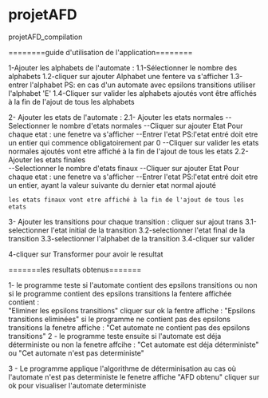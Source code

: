 # projetAFD
projetAFD_compilation

========guide d'utilisation de l'application========

1-Ajouter les alphabets de l'automate :
	1.1-Sélectionner le nombre des alphabets
	1.2-cliquer sur ajouter Alphabet
   une fentere va s'afficher 
	1.3-entrer l'alphabet 
        PS: en cas d'un automate avec epsilons transitions 
	utiliser l'alphabet 'E' 
	1.4-Cliquer sur valider
   les alphabets ajoutés vont être affichés à la fin de l'ajout de tous les alphabets

2- Ajouter les etats de l'automate :
	2.1- Ajouter les etats normales
	   --Selectionner le nombre d'etats normales
	   --Cliquer sur ajouter Etat
	Pour chaque etat :
 	une fenetre va s'afficher
	   --Entrer l'etat
	PS:l'etat entré doit etre un entier qui commence obligatoirement par 0
	   --Cliquer sur valider
	les etats normales ajoutés vont etre affiché à la fin de l'ajout de tous les etats
	2.2-Ajouter les etats finales	
	   --Selectionner le nombre d'etats finaux
	   --Cliquer sur ajouter Etat
 	Pour chaque etat :
	une fenetre va s'afficher
	   --Entrer l'etat
	PS:l'etat entré doit etre un entier, ayant la valeur suivante du dernier
	etat normal ajouté
	
	les etats finaux vont etre affiché à la fin de l'ajout de tous les etats
3- Ajouter les transitions
pour chaque transition :
cliquer sur ajout trans
	3.1-selectionner l'etat  initial de la transition
	3.2-selectionner l'etat final de la transition
	3.3-selectionner l'alphabet de la transition
	3.4-cliquer sur valider

4-cliquer sur Transformer pour avoir le resultat


=======les resultats obtenus=======

 1- le programme teste si l'automate contient des epsilons transitions ou non
    si le programme contient des epsilons transitions la fentere affichée contient :  
        "Eliminer les epsilons transitions" 
	cliquer sur ok
	la fentre affiche : 
        "Epsilons transitions eliminées"
    si le programme ne contient pas des epsilons transitions la fenetre affiche :
	"Cet automate ne contient pas des epsilons transitions"
2 - le programme teste ensuite si l'automate est déja déterministe ou non
     la fenetre affcihe :
     "Cet automate est déja déterministe"
	ou
     "Cet automate n'est pas deterministe"

3 - Le programme applique l'algorithme de déterminisation au cas où l'automate n'est pas deterministe
    le fenetre affiche 
    "AFD obtenu"
    cliquer sur ok pour visualiser l'automate deterministe


